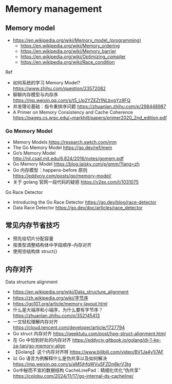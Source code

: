 # Memory management

## Memory model
- https://en.wikipedia.org/wiki/Memory_model_(programming)
  - https://en.wikipedia.org/wiki/Memory_ordering
  - https://en.wikipedia.org/wiki/Memory_barrier
  - https://en.wikipedia.org/wiki/Optimizing_compiler
  - https://en.wikipedia.org/wiki/Race_condition

Ref
- 如何系统的学习 Memory Model? https://www.zhihu.com/question/23572082
- 聊聊内存模型与内存序 https://mp.weixin.qq.com/s/t5_Up2YZEZt1NLbvgYz9FQ
- 并发理论基础：指令重排序问题 https://zhuanlan.zhihu.com/p/298448987
- A Primer on Memory Consistency and Cache Coherence https://pages.cs.wisc.edu/~markhill/papers/primer2020_2nd_edition.pdf

### Go Memory Model
- Memory Models https://research.swtch.com/mm
- The Go Memory Model https://go.dev/ref/mem
- Go’s Memory Model http://nil.csail.mit.edu/6.824/2016/notes/gomem.pdf
- Go Memory Model https://blog.laisky.com/p/gmm/?lang=zh
- Go 内存模型：happens-before 原则 https://eddycjy.com/posts/go/memory-model/
- 关于 golang 官网一段代码的疑惑 https://v2ex.com/t/1031075


Go Race Detector
- Introducing the Go Race Detector https://go.dev/blog/race-detector
- Data Race Detector https://go.dev/doc/articles/race_detector

## 常见内存节省技巧
- 预先给切片分配容量
- 按类型调整结构体中字段顺序-内存对齐
- 使用空结构体 struct{}

## 内存对齐
Data structure alignment
- https://en.wikipedia.org/wiki/Data_structure_alignment
- https://zh.wikipedia.org/wiki/字节序
- https://go101.org/article/memory-layout.html
- 什么是大端序和小端序，为什么要有字节序？https://zhuanlan.zhihu.com/p/352145413
- 一文轻松理解内存对齐 https://cloud.tencent.com/developer/article/1727794
- Go struct 内存对齐 https://geektutu.com/post/hpg-struct-alignment.html
- 在 Go 中恰到好处的内存对齐 https://eddycjy.gitbook.io/golang/di-1-ke-za-tan/go-memory-align
- 【Golang】这个内存对齐呀 https://www.bilibili.com/video/BV1Ja4y1i7AF
- 以 Go 语言为例解释什么是伪共享以及如何解决 https://mp.weixin.qq.com/s/aM5jhfqWVu5FZDn6krV3tg
- Go中秘而不宣的数据结构 CacheLinePad：精细化优化“伪共享” https://colobu.com/2024/11/17/go-internal-ds-cacheline/
